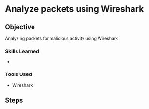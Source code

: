 
# Analyze packets using Wireshark

## Objective

Analyzing packets for malicious activity using Wireshark  

### Skills Learned

- 


### Tools Used

- Wireshark

## Steps

 
